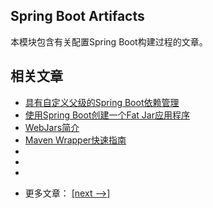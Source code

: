 ## Spring Boot Artifacts

本模块包含有关配置Spring Boot构建过程的文章。

## 相关文章

+ [具有自定义父级的Spring Boot依赖管理](docs/具有自定义父级的SpringBoot依赖管理.md)
+ [使用Spring Boot创建一个Fat Jar应用程序](docs/使用SpringBoot创建一个FatJar应用程序.md)
+ [WebJars简介](docs/WebJar简介.md)
+ [Maven Wrapper快速指南](docs/MavenWrapper快速指南.md)
+ []()
+ []()
+ []()

- 更多文章： [[next -->]](../spring-boot-artifacts-2/README.md)
